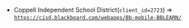  - Coppell Independent School District(`client_id=2723`) => [`https://cisd.blackboard.com/webapps/Bb-mobile-BBLEARN/`](https://cisd.blackboard.com/webapps/Bb-mobile-BBLEARN/)
